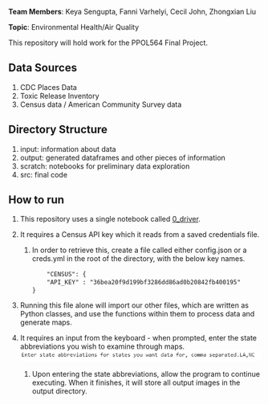 **Team Members**: Keya Sengupta, Fanni Varhelyi, Cecil John, Zhongxian Liu

**Topic**: Environmental Health/Air Quality

This repository will hold work for the PPOL564 Final Project.

## Data Sources
1. CDC Places Data
1. Toxic Release Inventory
1. Census data / American Community Survey data

## Directory Structure
1. input: information about data
1. output: generated dataframes and other pieces of information
1. scratch: notebooks for preliminary data exploration
1. src: final code

## How to run
1. This repository uses a single notebook called [0_driver](src/0_driver.py).
1. It requires a Census API key which it reads from a saved credentials file.
    1. In order to retrieve this, create a file called either config.json or a creds.yml in the root of the directory, with the below key names.
	
		```
			"CENSUS": {
			"API_KEY" : "36bea20f9d199bf3286dd86ad0b20842fb400195"
		}
		
		```
		
1. Running this file alone will import our other files, which are written as Python classes, and use the functions within them to process data and generate maps.
1. It requires an input from the keyboard - when prompted, enter the state abbreviations you wish to examine through maps.
    ![How to enter values](https://github.com/skeyas/PPOL564_Group2/blob/master/assets/user_input_example.PNG)
    1. Upon entering the state abbreviations, allow the program to continue executing. When it finishes, it will store all output images in the output directory.
